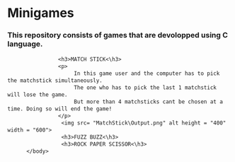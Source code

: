  <!DOCTYPE>
 <html>
      <head></head>
          <body>
               <h1>Minigames</h1>
               <h3>This repository consists of games that are devolopped using C language.</h3>
                    
                    <h3>MATCH STICK<\h3>
                    <p>
                         In this game user and the computer has to pick the matchstick simultaneously.
                         The one who has to pick the last 1 matchstick will lose the game.
                         But more than 4 matchsticks cant be chosen at a time. Doing so will end the game!
                    </p>
                     <img src= "MatchStick\Output.png" alt height = "400" width = "600">
                     <h3>FUZZ BUZZ<\h3>
                     <h3>ROCK PAPER SCISSOR<\h3>
          </body>
</html>